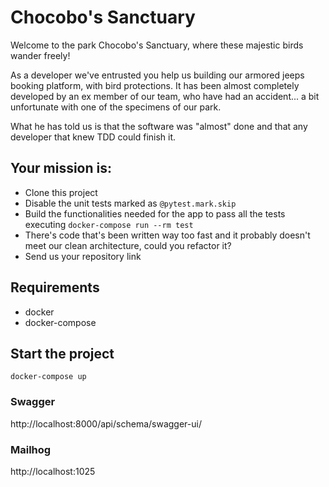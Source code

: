 # Chocobo's Sanctuary

Welcome to the park Chocobo's Sanctuary, where these majestic birds wander freely!

As a developer we've entrusted you help us building our armored jeeps booking platform, with bird protections. It has been almost completely developed by an ex member of our team, who have had an accident... a bit unfortunate with one of the specimens of our park.

What he has told us is that the software was "almost" done and that any developer that knew TDD could finish it.

## Your mission is:

- Clone this project
- Disable the unit tests marked as `@pytest.mark.skip`
- Build the functionalities needed for the app to pass all the tests executing `docker-compose run --rm test`
- There's code that's been written way too fast and it probably doesn't meet our clean architecture, could you refactor it?
- Send us your repository link

## Requirements

- docker
- docker-compose

## Start the project

`docker-compose up`

### Swagger

http://localhost:8000/api/schema/swagger-ui/


### Mailhog

http://localhost:1025
